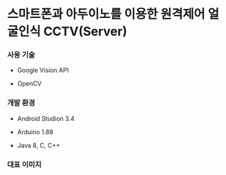 # 스마트폰과 아두이노를 이용한 원격제어 얼굴인식 CCTV(Server)

### 사용 기술

* Google Vision API

* OpenCV

### 개발 환경

* Android Studion 3.4

* Arduino 1.88

* Java 8, C, C++

### 대표 이미지

